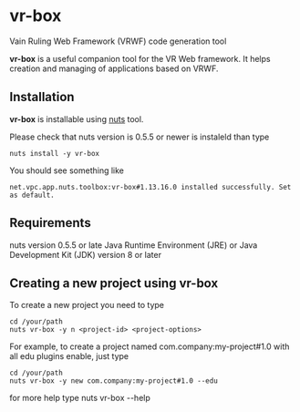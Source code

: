 # vr-box
Vain Ruling Web Framework (VRWF) code generation tool

**vr-box** is a useful companion tool for the VR Web framework. It helps creation and managing of applications based on VRWF.

## Installation
**vr-box** is installable using [nuts](https://github.com/thevpc/nuts) tool. 

Please check that nuts version is 0.5.5 or newer is instaleld than type

```
nuts install -y vr-box
```
You should see something like

```
net.vpc.app.nuts.toolbox:vr-box#1.13.16.0 installed successfully. Set as default.
```

## Requirements
nuts version 0.5.5 or late
Java Runtime Environment (JRE) or Java Development Kit (JDK) version 8 or later

## Creating a new project using vr-box
To create a new project you need to type
```
cd /your/path
nuts vr-box -y n <project-id> <project-options>
```
For example, to create a project named com.company:my-project#1.0 with all edu plugins enable, just type

```
cd /your/path
nuts vr-box -y new com.company:my-project#1.0 --edu
```

for more help type
nuts vr-box --help

